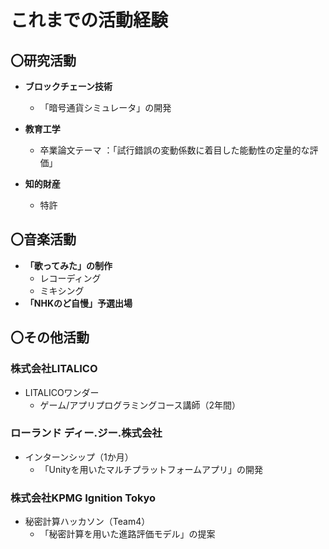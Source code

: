 # **これまでの活動経験**
## **〇研究活動**
- **ブロックチェーン技術**
    - 「暗号通貨シミュレータ」の開発
- **教育工学**
    - 卒業論文テーマ ：「試行錯誤の変動係数に着目した能動性の定量的な評価」
    
- **知的財産**
    - 特許

## **〇音楽活動**
- **「歌ってみた」の制作**
    - レコーディング
    - ミキシング
- **「NHKのど自慢」予選出場**


## **〇その他活動**

### 株式会社LITALICO
- LITALICOワンダー
    - ゲーム/アプリプログラミングコース講師（2年間）

### ローランド ディー.ジー.株式会社
- インターンシップ（1か月）
    - 「Unityを用いたマルチプラットフォームアプリ」の開発

### 株式会社KPMG Ignition Tokyo
- 秘密計算ハッカソン（Team4）
    - 「秘密計算を用いた進路評価モデル」の提案